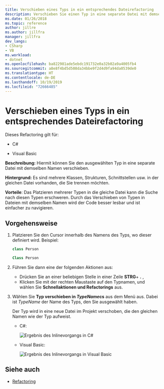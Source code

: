 ```yaml
---
title: Verschieben eines Typs in ein entsprechendes Dateirefactoring
description: Verschieben Sie einen Typ in eine separate Datei mit demselben Namen. Klicken Sie mit der rechten Maustaste auf den Typ, wählen Sie Schnellaktionen und Refactorings aus, und klicken Sie auf „Typ in <TypeName>.cs verschieben“.
ms.date: 01/26/2018
ms.topic: reference
author: jillre
ms.author: jillfra
manager: jillfra
dev_langs:
- CSharp
- VB
ms.workload:
- dotnet
ms.openlocfilehash: ba822981ade5ebdc191732e0a32b02a9a4005fb4
ms.sourcegitcommit: a8e8f4bd5d508da34bbe9f2d4d9fa94da0539de0
ms.translationtype: HT
ms.contentlocale: de-DE
ms.lasthandoff: 10/19/2019
ms.locfileid: "72666485"
---
```

# <a name="move-a-type-to-a-matching-file-refactoring"></a>Verschieben eines Typs in ein entsprechendes Dateirefactoring

Dieses Refactoring gilt für:

- C#

- Visual Basic

**Beschreibung:** Hiermit können Sie den ausgewählten Typ in eine separate Datei mit demselben Namen verschieben.

**Hintergrund:** Es sind mehrere Klassen, Strukturen, Schnittstellen usw. in der gleichen Datei vorhanden, die Sie trennen möchten.

**Vorteile**: Das Platzieren mehrerer Typen in die gleiche Datei kann die Suche nach diesen Typen erschweren. Durch das Verschieben von Typen in Dateien mit demselben Namen wird der Code besser lesbar und ist einfacher zu navigieren.

## <a name="how-to"></a>Vorgehensweise

1. Platzieren Sie den Cursor innerhalb des Namens des Typs, wo dieser definiert wird. Beispiel:

   ```csharp
   class Person
   ```

   ```vb
   Class Person
   ```

2. Führen Sie dann eine der folgenden Aktionen aus:

   - Drücken Sie an einer beliebigen Stelle in einer Zeile **STRG**+ **.** ,
   - Klicken Sie mit der rechten Maustaste auf den Typnamen, und wählen Sie **Schnellaktionen und Refactorings** aus.

1. Wählen Sie **Typ verschieben in *TypeName*cs** aus dem Menü aus. Dabei ist *TypeName* der Name des Typs, den Sie ausgewählt haben.

   Der Typ wird in eine neue Datei im Projekt verschoben, die den gleichen Namen wie der Typ aufweist.

   - C#:

      ![Ergebnis des Inlinevorgangs in C#](media/movetype-result-cs.png)

   - Visual Basic:

      ![Ergebnis des Inlinevorgangs in Visual Basic](media/movetype-result-vb.png)

## <a name="see-also"></a>Siehe auch

- [Refactoring](../refactoring-in-visual-studio.md)

